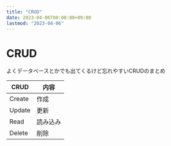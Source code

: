 ```yaml
---
title: "CRUD"
date: 2023-04-06T00:00:00+09:00
lastmod: "2023-04-06"
---
```

# CRUD

よくデータベースとかでも出てくるけど忘れやすいCRUDのまとめ

| CRUD   | 内容     |
| ------ | -------- |
| Create | 作成     |
| Update | 更新     |
| Read   | 読み込み |
| Delete | 削除     |